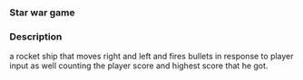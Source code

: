 
### Star war game


### Description 
a rocket ship that moves right and left and fires bullets in response to player input as well counting the player score and highest score that he got.
